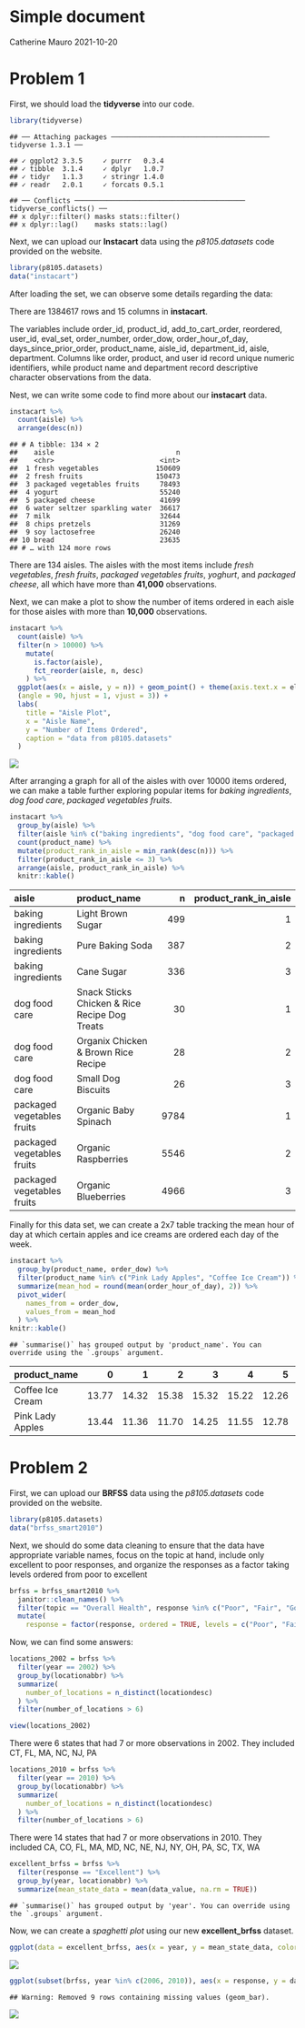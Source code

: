 Simple document
================
Catherine Mauro
2021-10-20

# Problem 1

First, we should load the **tidyverse** into our code.

``` r
library(tidyverse)
```

    ## ── Attaching packages ─────────────────────────────────────── tidyverse 1.3.1 ──

    ## ✓ ggplot2 3.3.5     ✓ purrr   0.3.4
    ## ✓ tibble  3.1.4     ✓ dplyr   1.0.7
    ## ✓ tidyr   1.1.3     ✓ stringr 1.4.0
    ## ✓ readr   2.0.1     ✓ forcats 0.5.1

    ## ── Conflicts ────────────────────────────────────────── tidyverse_conflicts() ──
    ## x dplyr::filter() masks stats::filter()
    ## x dplyr::lag()    masks stats::lag()

Next, we can upload our **Instacart** data using the *p8105.datasets*
code provided on the website.

``` r
library(p8105.datasets)
data("instacart")
```

After loading the set, we can observe some details regarding the data:

There are 1384617 rows and 15 columns in **instacart**.

The variables include order\_id, product\_id, add\_to\_cart\_order,
reordered, user\_id, eval\_set, order\_number, order\_dow,
order\_hour\_of\_day, days\_since\_prior\_order, product\_name,
aisle\_id, department\_id, aisle, department. Columns like order,
product, and user id record unique numeric identifiers, while product
name and department record descriptive character observations from the
data.

Nest, we can write some code to find more about our **instacart** data.

``` r
instacart %>%
  count(aisle) %>%
  arrange(desc(n))
```

    ## # A tibble: 134 × 2
    ##    aisle                              n
    ##    <chr>                          <int>
    ##  1 fresh vegetables              150609
    ##  2 fresh fruits                  150473
    ##  3 packaged vegetables fruits     78493
    ##  4 yogurt                         55240
    ##  5 packaged cheese                41699
    ##  6 water seltzer sparkling water  36617
    ##  7 milk                           32644
    ##  8 chips pretzels                 31269
    ##  9 soy lactosefree                26240
    ## 10 bread                          23635
    ## # … with 124 more rows

There are 134 aisles. The aisles with the most items include *fresh
vegetables*, *fresh fruits*, *packaged vegetables fruits*, *yoghurt*,
and *packaged cheese*, all which have more than **41,000** observations.

Next, we can make a plot to show the number of items ordered in each
aisle for those aisles with more than **10,000** observations.

``` r
instacart %>%
  count(aisle) %>%
  filter(n > 10000) %>%
    mutate(
      is.factor(aisle),
      fct_reorder(aisle, n, desc)
    ) %>%
  ggplot(aes(x = aisle, y = n)) + geom_point() + theme(axis.text.x = element_text
  (angle = 90, hjust = 1, vjust = 3)) +
  labs(
    title = "Aisle Plot",
    x = "Aisle Name",
    y = "Number of Items Ordered",
    caption = "data from p8105.datasets"
  )
```

![](p8105_hw3_cgm2163_files/figure-gfm/unnamed-chunk-4-1.png)<!-- -->

After arranging a graph for all of the aisles with over 10000 items
ordered, we can make a table further exploring popular items for *baking
ingredients*, *dog food care*, *packaged vegetables fruits*.

``` r
instacart %>%
  group_by(aisle) %>%
  filter(aisle %in% c("baking ingredients", "dog food care", "packaged vegetables fruits")) %>%
  count(product_name) %>%
  mutate(product_rank_in_aisle = min_rank(desc(n))) %>%
  filter(product_rank_in_aisle <= 3) %>%
  arrange(aisle, product_rank_in_aisle) %>%
  knitr::kable()
```

| aisle                      | product\_name                                 |    n | product\_rank\_in\_aisle |
|:---------------------------|:----------------------------------------------|-----:|-------------------------:|
| baking ingredients         | Light Brown Sugar                             |  499 |                        1 |
| baking ingredients         | Pure Baking Soda                              |  387 |                        2 |
| baking ingredients         | Cane Sugar                                    |  336 |                        3 |
| dog food care              | Snack Sticks Chicken & Rice Recipe Dog Treats |   30 |                        1 |
| dog food care              | Organix Chicken & Brown Rice Recipe           |   28 |                        2 |
| dog food care              | Small Dog Biscuits                            |   26 |                        3 |
| packaged vegetables fruits | Organic Baby Spinach                          | 9784 |                        1 |
| packaged vegetables fruits | Organic Raspberries                           | 5546 |                        2 |
| packaged vegetables fruits | Organic Blueberries                           | 4966 |                        3 |

Finally for this data set, we can create a 2x7 table tracking the mean
hour of day at which certain apples and ice creams are ordered each day
of the week.

``` r
instacart %>%
  group_by(product_name, order_dow) %>%
  filter(product_name %in% c("Pink Lady Apples", "Coffee Ice Cream")) %>%
  summarize(mean_hod = round(mean(order_hour_of_day), 2)) %>%
  pivot_wider(
    names_from = order_dow,
    values_from = mean_hod
  ) %>%
knitr::kable()
```

    ## `summarise()` has grouped output by 'product_name'. You can override using the `.groups` argument.

| product\_name    |     0 |     1 |     2 |     3 |     4 |     5 |     6 |
|:-----------------|------:|------:|------:|------:|------:|------:|------:|
| Coffee Ice Cream | 13.77 | 14.32 | 15.38 | 15.32 | 15.22 | 12.26 | 13.83 |
| Pink Lady Apples | 13.44 | 11.36 | 11.70 | 14.25 | 11.55 | 12.78 | 11.94 |

# Problem 2

First, we can upload our **BRFSS** data using the *p8105.datasets* code
provided on the website.

``` r
library(p8105.datasets)
data("brfss_smart2010")
```

Next, we should do some data cleaning to ensure that the data have
appropriate variable names, focus on the topic at hand, include only
excellent to poor responses, and organize the responses as a factor
taking levels ordered from poor to excellent

``` r
brfss = brfss_smart2010 %>%
  janitor::clean_names() %>%
  filter(topic == "Overall Health", response %in% c("Poor", "Fair", "Good", "Very good", "Excellent")) %>%
  mutate(
    response = factor(response, ordered = TRUE, levels = c("Poor", "Fair", "Good", "Very good", "Excellent")))
```

Now, we can find some answers:

``` r
locations_2002 = brfss %>%
  filter(year == 2002) %>%
  group_by(locationabbr) %>%
  summarize(
    number_of_locations = n_distinct(locationdesc)
  ) %>%
  filter(number_of_locations > 6)

view(locations_2002)
```

There were 6 states that had 7 or more observations in 2002. They
included CT, FL, MA, NC, NJ, PA

``` r
locations_2010 = brfss %>%
  filter(year == 2010) %>%
  group_by(locationabbr) %>%
  summarize(
    number_of_locations = n_distinct(locationdesc)
  ) %>%
  filter(number_of_locations > 6)
```

There were 14 states that had 7 or more observations in 2010. They
included CA, CO, FL, MA, MD, NC, NE, NJ, NY, OH, PA, SC, TX, WA

  

``` r
excellent_brfss = brfss %>%
  filter(response == "Excellent") %>%
  group_by(year, locationabbr) %>%
  summarize(mean_state_data = mean(data_value, na.rm = TRUE))
```

    ## `summarise()` has grouped output by 'year'. You can override using the `.groups` argument.

Now, we can create a *spaghetti plot* using our new **excellent\_brfss**
dataset.

``` r
ggplot(data = excellent_brfss, aes(x = year, y = mean_state_data, color = locationabbr, group = locationabbr)) + geom_line()
```

![](p8105_hw3_cgm2163_files/figure-gfm/unnamed-chunk-12-1.png)<!-- -->

``` r
ggplot(subset(brfss, year %in% c(2006, 2010)), aes(x = response, y = data_value, fill = response)) + geom_bar(stat = "identity", position = "dodge") + facet_grid(. ~ year)
```

    ## Warning: Removed 9 rows containing missing values (geom_bar).

![](p8105_hw3_cgm2163_files/figure-gfm/unnamed-chunk-13-1.png)<!-- -->
